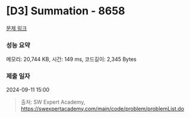 # [D3] Summation - 8658 

[문제 링크](https://swexpertacademy.com/main/code/problem/problemDetail.do?contestProbId=AW1lwyh6WPwDFARC) 

### 성능 요약

메모리: 20,744 KB, 시간: 149 ms, 코드길이: 2,345 Bytes

### 제출 일자

2024-09-11 15:00



> 출처: SW Expert Academy, https://swexpertacademy.com/main/code/problem/problemList.do